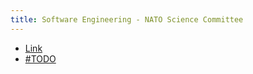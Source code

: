 ```yaml
---
title: Software Engineering - NATO Science Committee
---
```


- [Link][sensc]
- [#TODO]

[sensc]: http://homepages.cs.ncl.ac.uk/brian.randell/NATO/nato1968.PDF
[#TODO]: ./todo.md
